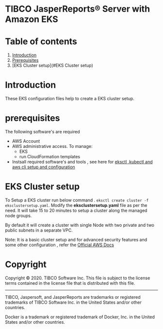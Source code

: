 # TIBCO JasperReports&reg; Server with Amazon EKS

# Table of contents
1. [Introduction](#introduction)
1. [Prerequisites](#prerequisites)
1. [EKS Cluster setup](#EKS Cluster setup)

# Introduction
 These EKS configuration files help to create a EKS cluster setup.

# prerequisites
The following software's are required 
- AWS Account
- AWS administrative access. To manage:
  - EKS
  - run CloudFormation templates
- Instsall required software's and tools , see here for [eksctl ,kubectl and aws cli setup and configuration](https://docs.aws.amazon.com/eks/latest/userguide/getting-started-eksctl.html)

# EKS Cluster setup
 To Setup a EKS cluster run below command .
 `eksctl create cluster -f eksclustersetup.yaml`. Modify the **eksclustersetup.yaml** file as per the need. 
 It will take 15 to 20 minutes to setup a cluster along the managed node groups. 
 
 By default it will create a cluster with single Node with  two private and two public subnets in a separate VPC.
 
 Note: It is a basic cluster setup and for advanced security features and some other configuration , refer the [Official AWS Docs](https://docs.aws.amazon.com/eks/latest/userguide/getting-started.html)

# Copyright
Copyright &copy; 2020. TIBCO Software Inc.
This file is subject to the license terms contained
in the license file that is distributed with this file.
___

TIBCO, Jaspersoft, and JasperReports are trademarks or
registered trademarks of TIBCO Software Inc.
in the United States and/or other countries.

Docker is a trademark or registered trademark of Docker, Inc.
in the United States and/or other countries.
